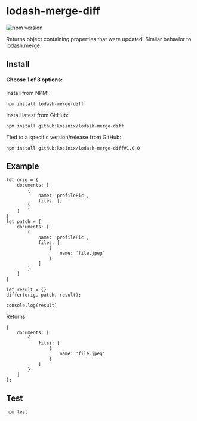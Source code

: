 # lodash-merge-diff
[![npm version](https://badge.fury.io/js/lodash-merge-diff.svg)](https://badge.fury.io/js/lodash-merge-diff)

Returns object containing properties that were updated. Similar behavior to lodash.merge.

## Install

#### Choose 1 of 3 options:

Install from NPM:

    npm install lodash-merge-diff

Install latest from GitHub:

    npm install github:kosinix/lodash-merge-diff

Tied to a specific version/release from GitHub:

    npm install github:kosinix/lodash-merge-diff#1.0.0
    
## Example

    let orig = {
        documents: [
            {
                name: 'profilePic',
                files: []
            }
        ]
    }
    let patch = {
        documents: [
            {
                name: 'profilePic',
                files: [
                    {
                        name: 'file.jpeg'
                    }
                ]
            }
        ]
    }

    let result = {}
    differ(orig, patch, result);

    console.log(result)

Returns

    {
        documents: [
            {
                files: [
                    {
                        name: 'file.jpeg'
                    }
                ]
            }
        ]
    };

## Test

    npm test